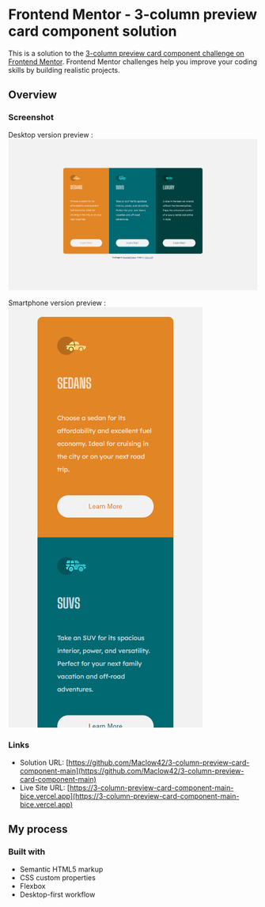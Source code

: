 # Frontend Mentor - 3-column preview card component solution

This is a solution to the [3-column preview card component challenge on Frontend Mentor](https://www.frontendmentor.io/challenges/3column-preview-card-component-pH92eAR2-). Frontend Mentor challenges help you improve your coding skills by building realistic projects. 

## Overview

### Screenshot

Desktop version preview :<br>
![Desktop version preview](https://github.com/Maclow42/3-column-preview-card-component-main/blob/main/screshoot_desktop.png)

Smartphone version preview :<br>
![Smartphone version preview](https://github.com/Maclow42/3-column-preview-card-component-main/blob/main/screshoot_smartphone.png)

### Links

- Solution URL: [https://github.com/Maclow42/3-column-preview-card-component-main](https://github.com/Maclow42/3-column-preview-card-component-main)
- Live Site URL: [https://3-column-preview-card-component-main-bice.vercel.app](https://3-column-preview-card-component-main-bice.vercel.app)

## My process

### Built with

- Semantic HTML5 markup
- CSS custom properties
- Flexbox
- Desktop-first workflow